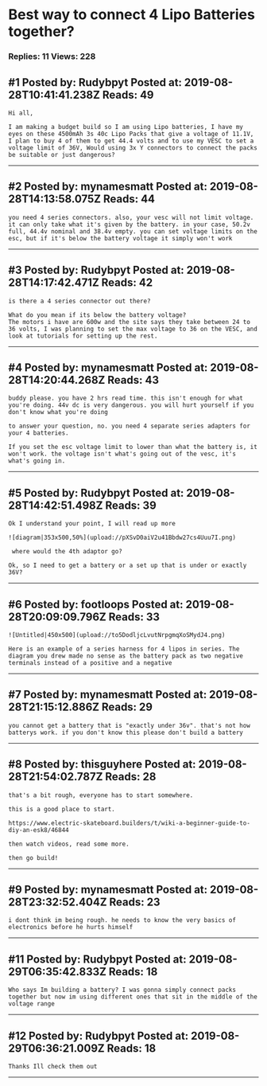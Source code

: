 # Best way to connect 4 Lipo Batteries together?

### Replies: 11 Views: 228

## \#1 Posted by: Rudybpyt Posted at: 2019-08-28T10:41:41.238Z Reads: 49

```
Hi all, 

I am making a budget build so I am using Lipo batteries, I have my eyes on these 4500mAh 3s 40c Lipo Packs that give a voltage of 11.1V, I plan to buy 4 of them to get 44.4 volts and to use my VESC to set a voltage limit of 36V, Would using 3x Y connectors to connect the packs be suitable or just dangerous?
```

---
## \#2 Posted by: mynamesmatt Posted at: 2019-08-28T14:13:58.075Z Reads: 44

```
you need 4 series connectors. also, your vesc will not limit voltage. it can only take what it's given by the battery. in your case, 50.2v full, 44.4v nominal and 38.4v empty. you can set voltage limits on the esc, but if it's below the battery voltage it simply won't work
```

---
## \#3 Posted by: Rudybpyt Posted at: 2019-08-28T14:17:42.471Z Reads: 42

```
is there a 4 series connector out there?

What do you mean if its below the battery voltage?
The motors i have are 600w and the site says they take between 24 to 36 volts, I was planning to set the max voltage to 36 on the VESC, and look at tutorials for setting up the rest.
```

---
## \#4 Posted by: mynamesmatt Posted at: 2019-08-28T14:20:44.268Z Reads: 43

```
buddy please. you have 2 hrs read time. this isn't enough for what you're doing. 44v dc is very dangerous. you will hurt yourself if you don't know what you're doing

to answer your question, no. you need 4 separate series adapters for your 4 batteries. 

If you set the esc voltage limit to lower than what the battery is, it won't work. the voltage isn't what's going out of the vesc, it's what's going in.
```

---
## \#5 Posted by: Rudybpyt Posted at: 2019-08-28T14:42:51.498Z Reads: 39

```
Ok I understand your point, I will read up more 

![diagram|353x500,50%](upload://pXSvD0aiV2u41Bbdw27cs4Uuu7I.png)

 where would the 4th adaptor go?

Ok, so I need to get a battery or a set up that is under or exactly 36V?
```

---
## \#6 Posted by: footloops Posted at: 2019-08-28T20:09:09.796Z Reads: 33

```
![Untitled|450x500](upload://to5DodljcLvutNrpgmqXoSMydJ4.png) 

Here is an example of a series harness for 4 lipos in series. The diagram you drew made no sense as the battery pack as two negative terminals instead of a positive and a negative
```

---
## \#7 Posted by: mynamesmatt Posted at: 2019-08-28T21:15:12.886Z Reads: 29

```
you cannot get a battery that is "exactly under 36v". that's not how batterys work. if you don't know this please don't build a battery
```

---
## \#8 Posted by: thisguyhere Posted at: 2019-08-28T21:54:02.787Z Reads: 28

```
that's a bit rough, everyone has to start somewhere.

this is a good place to start.

https://www.electric-skateboard.builders/t/wiki-a-beginner-guide-to-diy-an-esk8/46844

then watch videos, read some more.

then go build!
```

---
## \#9 Posted by: mynamesmatt Posted at: 2019-08-28T23:32:52.404Z Reads: 23

```
i dont think im being rough. he needs to know the very basics of electronics before he hurts himself
```

---
## \#11 Posted by: Rudybpyt Posted at: 2019-08-29T06:35:42.833Z Reads: 18

```
Who says Im building a battery? I was gonna simply connect packs together but now im using different ones that sit in the middle of the voltage range
```

---
## \#12 Posted by: Rudybpyt Posted at: 2019-08-29T06:36:21.009Z Reads: 18

```
Thanks Ill check them out
```

---
